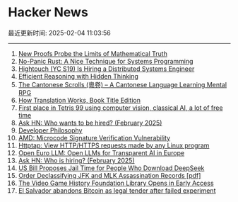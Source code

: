 # Hacker News

最近更新时间: 2025-02-04 11:03:56

--- 
1. [New Proofs Probe the Limits of Mathematical Truth](https://www.quantamagazine.org/new-proofs-probe-the-limits-of-mathematical-truth-20250203/) 
2. [No-Panic Rust: A Nice Technique for Systems Programming](https://blog.reverberate.org/2025/02/03/no-panic-rust.html) 
3. [Hightouch (YC S19) Is Hiring a Distributed Systems Engineer](https://news.ycombinator.com/item?id=42920292) 
4. [Efficient Reasoning with Hidden Thinking](https://arxiv.org/abs/2501.19201) 
5. [The Cantonese Scrolls (粵卷) – A Cantonese Language Learning Mental RPG](https://cantoscrolls.com/) 
6. [How Translation Works, Book Title Edition](https://whatever.scalzi.com/2025/02/03/how-translation-works-book-title-edition/) 
7. [First place in Tetris 99 using computer vision, classical AI, a lot of free time](https://bpinzone.github.io/TetrisAI/) 
8. [Ask HN: Who wants to be hired? (February 2025)](https://news.ycombinator.com/item?id=42919500) 
9. [Developer Philosophy](https://qntm.org/devphilo) 
10. [AMD: Microcode Signature Verification Vulnerability](https://github.com/google/security-research/security/advisories/GHSA-4xq7-4mgh-gp6w) 
11. [Httptap: View HTTP/HTTPS requests made by any Linux program](https://github.com/monasticacademy/httptap) 
12. [Open Euro LLM: Open LLMs for Transparent AI in Europe](https://openeurollm.eu/launch-press-release) 
13. [Ask HN: Who is hiring? (February 2025)](https://news.ycombinator.com/item?id=42919502) 
14. [US Bill Proposes Jail Time for People Who Download DeepSeek](https://www.404media.co/senator-hawley-proposes-jail-time-for-people-who-download-deepseek/) 
15. [Order Declassifying JFK and MLK Assassination Records [pdf]](https://www.govinfo.gov/content/pkg/FR-2025-01-31/pdf/2025-02116.pdf) 
16. [The Video Game History Foundation Library Opens in Early Access](https://gamehistory.org/vghf-library-launch/) 
17. [El Salvador abandons Bitcoin as legal tender after failed experiment](https://ticotimes.net/2025/02/02/el-salvador-abandons-bitcoin-as-legal-tender-after-failed-experiment) 
